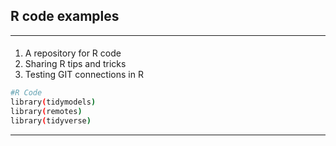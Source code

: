 ## R code examples 
---
#### 
1. A repository for R code 
2. Sharing R tips and tricks
3. Testing GIT connections in R
```sh
#R Code
library(tidymodels)
library(remotes)
library(tidyverse)
```

- ---
